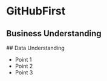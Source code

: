 # GitHubFirst
## Business Understanding
</hr>
## Data Understanding
</hr>
<ul><li>Point 1</li>
<li>Point 2</li>
<li>Point 3</li></ul>
